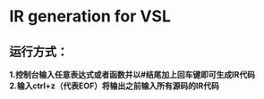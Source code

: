  IR generation for VSL
 =====================

## 运行方式：
**1.控制台输入任意表达式或者函数并以#结尾加上回车键即可生成IR代码**  
**2.输入ctrl+z（代表EOF）将输出之前输入所有源码的IR代码**



